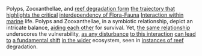 
Polyps, Zooxanthellae, and [reef degradation form](1/3/2/2/3/.Reef%20Degradation) [the trajectory that](1/1/3/2/1/2/1/2/.Direction) [highlights the critical](3/3/2/2/3/3/.Themes%20and%20Interpretations) [interdependency of Flora-Fauna](1/3/1/3/1/3/.Ecological%20Relationships) [Interaction within marine](1/3/2/2/_Flora-Fauna%20Interaction) life. Polyps and Zooxanthellae, in a symbiotic relationship, depict an intricate balance, [aiding each other](3/1/3/2/1/2/2/2/.Cooperative%20Games) for survival. Yet, [the same relationship](2/1/1/2/2/2/2/1/.Intimacy) underscores the vulnerability, [as any disturbance](3/1/1/2/3/3/3/2/_Disturbance-Removal) [to this interaction](1/3/1/2/1/1/2/3/.Interactions) [can lead to](1/1/3/3/3/3/2/.Consequence) [a fundamental shift](2/3/1/2/2/.Paradigm%20Shifts) [in the wider](1/3/3/3/1/_Near-Far%20Side) ecosystem, seen in [instances of reef](1/2/1/3/3/1/3/.Reef) degradation.